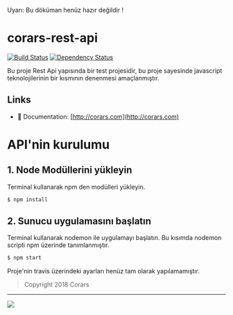 Uyarı: Bu döküman henüz hazır değildir !

# corars-rest-api
[![Build Status](https://travis-ci.org/med177/corars-rest-api.svg?branch=master)](https://travis-ci.org/med177/corars-rest-api)
[![Dependency Status](https://david-dm.org/med177/corars-rest-api.svg/status.svg)](https://david-dm.org/med177/corars-rest-api)

Bu proje Rest Api yapısında bir test projesidir, bu proje sayesinde javascript teknolojilerinin bir kısmının denenmesi amaçlanmıştır.

## Links

- 📘 Documentation: [http://corars.com](http://corars.com)

# API'nin kurulumu

## 1. Node Modüllerini yükleyin
Terminal kullanarak npm den modülleri yükleyin.
```bash
$ npm install
```
## 2. Sunucu uygulamasını başlatın
Terminal kullanarak nodemon ile uygulamayı başlatın. Bu kısımda nodemon scripti npm üzerinde tanımlanmıştır.
```bash
$ npm start
```


Proje'nin travis üzerindeki ayarları henüz tam olarak yapılamamıştır.
>Copyright 2018 Corars
---
<img src="http://corars.com/corars-micro.png"/>

